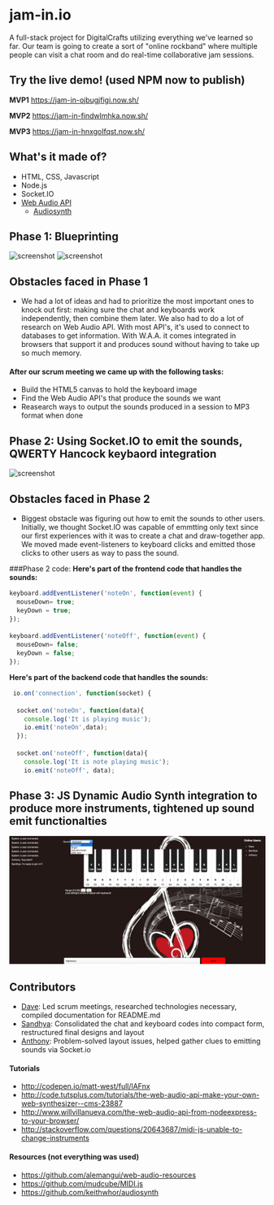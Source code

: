 # jam-in.io
A full-stack project for DigitalCrafts utilizing everything we've learned so far. Our team is going to create a sort of "online rockband" where multiple people can visit a chat room and do real-time collaborative jam sessions.

## Try the live demo! (used NPM now to publish)
**MVP1**
<https://jam-in-ojbugjfigi.now.sh/>

**MVP2**
<https://jam-in-findwlmhka.now.sh/>

**MVP3**
<https://jam-in-hnxgolfqst.now.sh/>



## What's it made of?
* HTML, CSS, Javascript
* Node.js
* Socket.IO
* [Web Audio API](https://developer.mozilla.org/en-US/docs/Web/API/Web_Audio_API)
  * [Audiosynth](https://github.com/keithwhor/audiosynth)

## Phase 1: Blueprinting
![screenshot](team.jpg)
![screenshot](mockup.jpg)

## Obstacles faced in Phase 1
* We had a lot of ideas and had to prioritize the most important ones to knock out first: making sure the chat and keyboards work independently, then combine them later. We also had to do a lot of research on Web Audio API. With most API's, it's used to connect to databases to get information. With W.A.A. it comes integrated in browsers that support it and produces sound without having to take up so much memory.

#### After our scrum meeting we came up with the following tasks:
* Build the HTML5 canvas to hold the keyboard image
* Find the Web Audio API's that produce the sounds we want
* Reasearch ways to output the sounds produced in a session to MP3 format when done

## Phase 2: Using Socket.IO to emit the sounds, QWERTY Hancock keybaord integration
![screenshot](mvp2.png)

## Obstacles faced in Phase 2
* Biggest obstacle was figuring out how to emit the sounds to other users. Initially, we thought Socket.IO was capable of emmtting only text since our first experiences with it was to create a chat and draw-together app. We moved made event-listeners to keyboard clicks and emitted those clicks to other users as  way to pass the sound.

###Phase 2 code:
**Here's part of the frontend code that handles the sounds:**
```js
keyboard.addEventListener('noteOn', function(event) {
  mouseDown= true;
  keyDown = true;
});

keyboard.addEventListener('noteOff', function(event) {
  mouseDown= false;
  keyDown = false;
});
```

**Here's part of the backend code that handles the sounds:**
```js
 io.on('connection', function(socket) {

  socket.on('noteOn', function(data){
    console.log('It is playing music');
    io.emit('noteOn',data);
  });

  socket.on('noteOff', function(data){
    console.log('It is note playing music');
    io.emit('noteOff', data);
```

## Phase 3: JS Dynamic Audio Synth integration to produce more instruments, tightened up sound emit functionalties
![screenshot](mvp3.png)



## Contributors
* [Dave](https://github.com/phamous2day): Led scrum meetings, researched technologies necessary, compiled documentation for README.md
* [Sandhya](https://github.com/ramsandhya): Consolidated the chat and keyboard codes into compact form, restructured final designs and layout
* [Anthony](https://github.com/Athompsonjr26 ): Problem-solved layout issues, helped gather clues to emitting sounds via Socket.io


#### Tutorials
* http://codepen.io/matt-west/full/lAFnx
* http://code.tutsplus.com/tutorials/the-web-audio-api-make-your-own-web-synthesizer--cms-23887
* http://www.willvillanueva.com/the-web-audio-api-from-nodeexpress-to-your-browser/
* http://stackoverflow.com/questions/20643687/midi-js-unable-to-change-instruments

#### Resources (not everything was used)
* https://github.com/alemangui/web-audio-resources
* https://github.com/mudcube/MIDI.js
* https://github.com/keithwhor/audiosynth
